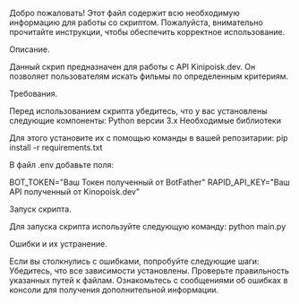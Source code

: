 Добро пожаловать! Этот файл содержит всю необходимую информацию для работы со скриптом. Пожалуйста, внимательно прочитайте инструкции, чтобы обеспечить корректное использование.


Описание.

Данный скрип предназначен для работы с API Kinipoisk.dev. Он позволяет пользователям искать фильмы по определенным критериям.


Требования.


Перед использованием скрипта убедитесь, что у вас установлены следующие компоненты:
Python версии 3.x
Необходимые библиотеки


Для этого установите их с помощью команды в вашей репозитарии: pip install -r requirements.txt

В файл .env добавьте поля:

BOT_TOKEN="Ваш Токен полученный от BotFather"
RAPID_API_KEY="Ваш API полученный от Kinopoisk.dev"

Запуск скрипта.

Для запуска скрипта используйте следующую команду: python main.py


Ошибки и их устранение.

Если вы столкнулись с ошибками, попробуйте следующие шаги:
Убедитесь, что все зависимости установлены.
Проверьте правильность указанных путей к файлам.
Ознакомьтесь с сообщениями об ошибках в консоли для получения дополнительной информации.

